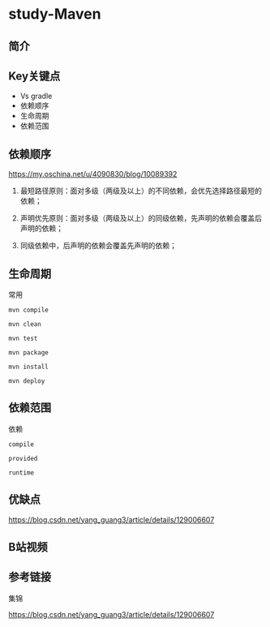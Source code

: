 # study-Maven #
## 简介





## Key关键点

- Vs gradle
- 依赖顺序
- 生命周期
- 依赖范围





## 依赖顺序

https://my.oschina.net/u/4090830/blog/10089392

1. 最短路径原则：面对多级（两级及以上）的不同依赖，会优先选择路径最短的依赖；

2. 声明优先原则：面对多级（两级及以上）的同级依赖，先声明的依赖会覆盖后声明的依赖；

3. 同级依赖中，后声明的依赖会覆盖先声明的依赖；



## 生命周期

常用

```
mvn compile

mvn clean

mvn test

mvn package

mvn install

mvn deploy

```



## 依赖范围

依赖

```
compile 

provided

runtime 
```



## 优缺点

https://blog.csdn.net/yang_guang3/article/details/129006607





## B站视频



## 参考链接

集锦 

https://blog.csdn.net/yang_guang3/article/details/129006607

